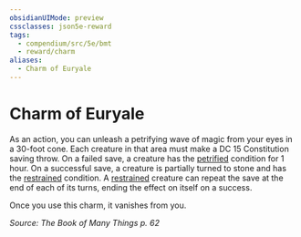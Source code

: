 ```yaml
---
obsidianUIMode: preview
cssclasses: json5e-reward
tags:
  - compendium/src/5e/bmt
  - reward/charm
aliases:
  - Charm of Euryale
---
```

# Charm of Euryale

As an action, you can unleash a petrifying wave of magic from your eyes in a 30-foot cone. Each creature in that area must make a DC 15 Constitution saving throw. On a failed save, a creature has the [petrified](2-Mechanics/CLI/rules/conditions.md#petrified) condition for 1 hour. On a successful save, a creature is partially turned to stone and has the [restrained](2-Mechanics/CLI/rules/conditions.md#restrained) condition. A [restrained](2-Mechanics/CLI/rules/conditions.md#restrained) creature can repeat the save at the end of each of its turns, ending the effect on itself on a success.

Once you use this charm, it vanishes from you.

*Source: The Book of Many Things p. 62*